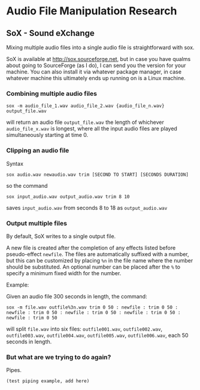 # Audio File Manipulation Research

## SoX - Sound eXchange

Mixing multiple audio files into a single audio file is straightforward with sox.

SoX is available at http://sox.sourceforge.net, but in case you have qualms about going to SourceForge (as I do), I can send you the version for your machine. You can also install it via whatever package manager, in case whatever machine this ultimately ends up running on is a Linux machine.

### Combining multiple audio files

    sox -m audio_file_1.wav audio_file_2.wav {audio_file_n.wav} output_file.wav

will return an audio file ``output_file.wav`` the length of whichever ``audio_file_x.wav`` is longest, where all the input audio files are played simultaneously starting at time 0.

### Clipping an audio file

Syntax

    sox audio.wav newaudio.wav trim [SECOND TO START] [SECONDS DURATION]

so the command

    sox input_audio.wav output_audio.wav trim 8 10

saves ``input_audio.wav`` from seconds 8 to 18 as ``output_audio.wav``

### Output multiple files

By default, SoX writes to a single output file.

A new file is created after the completion of any effects listed before pseudo-effect ``newfile``. The files are automatically suffixed with a number, but this can be customized by placing ``%n`` in the file name where the number should be substituted. An optional number can be placed after the ``%`` to specify a minimum fixed width for the number.

Example:

Given an audio file 300 seconds in length, the command:

    sox -m file.wav outfile%3n.wav trim 0 50 : newfile : trim 0 50 : newfile : trim 0 50 : newfile : trim 0 50 : newfile : trim 0 50 : newfile : trim 0 50

will split ``file.wav`` into six files: ``outfile001.wav``, ``outfile002.wav``, ``outfile003.wav``, ``outfile004.wav``, ``outfile005.wav``, ``outfile006.wav``, each 50 seconds in length.

### But what are we trying to do again?

Pipes.

    (test piping example, add here)
